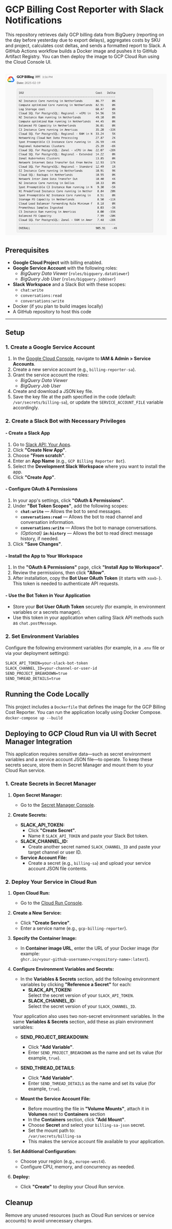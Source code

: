 # GCP Billing Cost Reporter with Slack Notifications

This repository retrieves daily GCP billing data from BigQuery (reporting on the day before yesterday due to export delays), aggregates costs by SKU and project, calculates cost deltas, and sends a formatted report to Slack. A GitHub Actions workflow builds a Docker image and pushes it to GitHub Artifact Registry. You can then deploy the image to GCP Cloud Run using the Cloud Console UI.

![GCP Billing Bot](https://raw.githubusercontent.com/himaster/gcp-billing-bot/refs/heads/main/pic.png)
---

## Prerequisites

- **Google Cloud Project** with billing enabled.
- **Google Service Account** with the following roles:
  - *BigQuery Data Viewer* (`roles/bigquery.dataViewer`)
  - *BigQuery Job User* (`roles/bigquery.jobUser`)
- **Slack Workspace** and a Slack Bot with these scopes:
  - `chat:write`
  - `conversations:read`
  - `conversations:write`
- Docker (if you plan to build images locally)
- A GitHub repository to host this code

---

## Setup

### 1. Create a Google Service Account

1. In the [Google Cloud Console](https://console.cloud.google.com/), navigate to **IAM & Admin > Service Accounts**.
2. Create a new service account (e.g., `billing-reporter-sa`).
3. Grant the service account the roles:
   - *BigQuery Data Viewer*
   - *BigQuery Job User*
4. Create and download a JSON key file.
5. Save the key file at the path specified in the code (default: `/var/secrets/billing-sa`), or update the `SERVICE_ACCOUNT_FILE` variable accordingly.

### 2. Create a Slack Bot with Necessary Privileges


#### - Create a Slack App

1. Go to [Slack API: Your Apps](https://api.slack.com/apps).
2. Click **"Create New App"**.
3. Choose **"From scratch"**.
4. Enter an **App Name** (e.g., `GCP Billing Reporter Bot`).
5. Select the **Development Slack Workspace** where you want to install the app.
6. Click **"Create App"**.

#### - Configure OAuth & Permissions

1. In your app's settings, click **"OAuth & Permissions"**.
2. Under **"Bot Token Scopes"**, add the following scopes:
   - **`chat:write`** — Allows the bot to send messages.
   - **`conversations:read`** — Allows the bot to read channel and conversation information.
   - **`conversations:write`** — Allows the bot to manage conversations.
   - *(Optional)* **`im:history`** — Allows the bot to read direct message history, if needed.
3. Click **"Save Changes"**.

#### - Install the App to Your Workspace

1. In the **"OAuth & Permissions"** page, click **"Install App to Workspace"**.
2. Review the permissions, then click **"Allow"**.
3. After installation, copy the **Bot User OAuth Token** (it starts with `xoxb-`).  
   This token is needed to authenticate API requests.

#### - Use the Bot Token in Your Application

- Store your **Bot User OAuth Token** securely (for example, in environment variables or a secrets manager).
- Use this token in your application when calling Slack API methods such as `chat.postMessage`.

### 2. Set Environment Variables

Configure the following environment variables (for example, in a `.env` file or via your deployment settings):

```env
SLACK_API_TOKEN=your-slack-bot-token
SLACK_CHANNEL_ID=your-channel-or-user-id
SEND_PROJECT_BREAKDOWN=true
SEND_THREAD_DETAILS=true
```

## Running the Code Locally
This project includes a `Dockerfile` that defines the image for the GCP Billing Cost Reporter. You can run the application locally using Docker Compose.
`docker-compose up --build`

## Deploying to GCP Cloud Run via UI with Secret Manager Integration

This application requires sensitive data—such as secret environment variables and a service account JSON file—to operate. To keep these secrets secure, store them in Secret Manager and mount them to your Cloud Run service.

### 1. Create Secrets in Secret Manager

1. **Open Secret Manager:**
   - Go to the [Secret Manager Console](https://console.cloud.google.com/security/secret-manager).

2. **Create Secrets:**
   - **SLACK_API_TOKEN:**
     - Click **"Create Secret"**.
     - Name it `SLACK_API_TOKEN` and paste your Slack Bot token.
   - **SLACK_CHANNEL_ID:**
     - Create another secret named `SLACK_CHANNEL_ID` and paste your target channel or user ID.
   - **Service Account File:**
     - Create a secret (e.g., `billing-sa`) and upload your service account JSON file contents.

### 2. Deploy Your Service in Cloud Run

1. **Open Cloud Run:**
   - Go to the [Cloud Run Console](https://console.cloud.google.com/run).

2. **Create a New Service:**
   - Click **"Create Service"**.
   - Enter a service name (e.g., `gcp-billing-reporter`).

3. **Specify the Container Image:**
   - In **Container image URL**, enter the URL of your Docker image (for example:  
     `ghcr.io/<your-github-username>/<repository-name>:latest`).

4. **Configure Environment Variables and Secrets:**

   - In the **Variables & Secrets** section, add the following environment variables by clicking **"Reference a Secret"** for each:
     - **SLACK_API_TOKEN:**  
       Select the secret version of your `SLACK_API_TOKEN`.
     - **SLACK_CHANNEL_ID:**  
       Select the secret version of your `SLACK_CHANNEL_ID`.

   Your application also uses two non-secret environment variables. In the same **Variables & Secrets** section, add these as plain environment variables:

   - **SEND_PROJECT_BREAKDOWN**:  
     - Click **"Add Variable"**.
     - Enter `SEND_PROJECT_BREAKDOWN` as the name and set its value (for example, `true`).

   - **SEND_THREAD_DETAILS**:  
     - Click **"Add Variable"**.
     - Enter `SEND_THREAD_DETAILS` as the name and set its value (for example, `true`).

   - **Mount the Service Account File:**
     - Before mounting the file in **"Volume Mounts"**, attach it in **Volumes** next to **Containers** section
     - In the **Containers** section, click **"Add Mount"**.
     - Choose **Secret** and select your `billing-sa-json` secret.
     - Set the mount path to:  
       `/var/secrets/billing-sa`
     - This makes the service account file available to your application.

5. **Set Additional Configuration:**
   - Choose your region (e.g., `europe-west4`).
   - Configure CPU, memory, and concurrency as needed.

6. **Deploy:**
   - Click **"Create"** to deploy your Cloud Run service.

## Cleanup
Remove any unused resources (such as Cloud Run services or service accounts) to avoid unnecessary charges.
